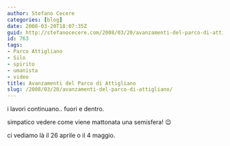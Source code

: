 ```yaml
---
author: Stefano Cecere
categories: [blog]
date: 2008-03-20T18:07:35Z
guid: http://stefanocecere.com/2008/03/20/avanzamenti-del-parco-di-attigliano/
id: 763
tags:
- Parco Attigliano
- Silo
- spirito
- umanista
- video
title: Avanzamenti del Parco di Attigliano
slug: /2008/03/20/avanzamenti-del-parco-di-attigliano/
---
```


i lavori continuano.. fuori e dentro.
  
simpatico vedere come viene mattonata una semisfera! 😉

ci vediamo là il 26 aprile o il 4 maggio.